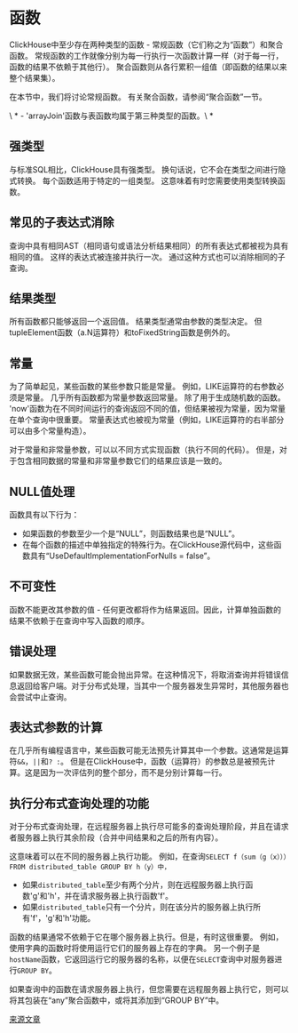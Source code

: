# 函数

ClickHouse中至少存在两种类型的函数 - 常规函数（它们称之为“函数”）和聚合函数。 常规函数的工作就像分别为每一行执行一次函数计算一样（对于每一行，函数的结果不依赖于其他行）。 聚合函数则从各行累积一组值（即函数的结果以来整个结果集）。

在本节中，我们将讨论常规函数。 有关聚合函数，请参阅“聚合函数”一节。

\ *  - 'arrayJoin'函数与表函数均属于第三种类型的函数。\ *

## 强类型

与标准SQL相比，ClickHouse具有强类型。 换句话说，它不会在类型之间进行隐式转换。 每个函数适用于特定的一组类型。 这意味着有时您需要使用类型转换函数。

## 常见的子表达式消除

查询中具有相同AST（相同语句或语法分析结果相同）的所有表达式都被视为具有相同的值。 这样的表达式被连接并执行一次。 通过这种方式也可以消除相同的子查询。

## 结果类型

所有函数都只能够返回一个返回值。 结果类型通常由参数的类型决定。 但tupleElement函数（a.N运算符）和toFixedString函数是例外的。

## 常量

为了简单起见，某些函数的某些参数只能是常量。 例如，LIKE运算符的右参数必须是常量。
几乎所有函数都为常量参数返回常量。 除了用于生成随机数的函数。
'now'函数为在不同时间运行的查询返回不同的值，但结果被视为常量，因为常量在单个查询中很重要。
常量表达式也被视为常量（例如，LIKE运算符的右半部分可以由多个常量构造）。

对于常量和非常量参数，可以以不同方式实现函数（执行不同的代码）。 但是，对于包含相同数据的常量和非常量参数它们的结果应该是一致的。

## NULL值处理

函数具有以下行为：

 - 如果函数的参数至少一个是“NULL”，则函数结果也是“NULL”。
 - 在每个函数的描述中单独指定的特殊行为。在ClickHouse源代码中，这些函数具有“UseDefaultImplementationForNulls = false”。

## 不可变性

函数不能更改其参数的值 - 任何更改都将作为结果返回。因此，计算单独函数的结果不依赖于在查询中写入函数的顺序。

## 错误处理

如果数据无效，某些函数可能会抛出异常。在这种情况下，将取消查询并将错误信息返回给客户端。对于分布式处理，当其中一个服务器发生异常时，其他服务器也会尝试中止查询。

## 表达式参数的计算

在几乎所有编程语言中，某些函数可能无法预先计算其中一个参数。这通常是运算符`&&`，`||`和`? :`。
但是在ClickHouse中，函数（运算符）的参数总是被预先计算。这是因为一次评估列的整个部分，而不是分别计算每一行。

## 执行分布式查询处理的功能

对于分布式查询处理，在远程服务器上执行尽可能多的查询处理阶段，并且在请求者服务器上执行其余阶段（合并中间结果和之后的所有内容）。

这意味着可以在不同的服务器上执行功能。
例如，在查询`SELECT f（sum（g（x）））FROM distributed_table GROUP BY h（y）中，`

 - 如果`distributed_table`至少有两个分片，则在远程服务器上执行函数'g'和'h'，并在请求服务器上执行函数'f'。
 - 如果`distributed_table`只有一个分片，则在该分片的服务器上执行所有'f'，'g'和'h'功能。

函数的结果通常不依赖于它在哪个服务器上执行。但是，有时这很重要。
例如，使用字典的函数时将使用运行它们的服务器上存在的字典。
另一个例子是`hostName`函数，它返回运行它的服务器的名称，以便在`SELECT`查询中对服务器进行`GROUP BY`。

如果查询中的函数在请求服务器上执行，但您需要在远程服务器上执行它，则可以将其包装在“any”聚合函数中，或将其添加到“GROUP BY”中。


[来源文章](https://clickhouse.tech/docs/en/query_language/functions/) <!--hide-->
